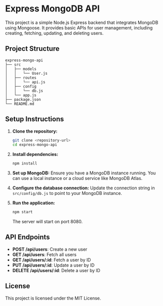 # Express MongoDB API

This project is a simple Node.js Express backend that integrates MongoDB using Mongoose. It provides basic APIs for user management, including creating, fetching, updating, and deleting users.

## Project Structure

```
express-mongo-api
├── src
│   ├── models
│   │   └── User.js
│   ├── routes
│   │   └── api.js
│   ├── config
│   │   └── db.js
│   └── app.js
├── package.json
└── README.md
```

## Setup Instructions

1. **Clone the repository:**
   ```bash
   git clone <repository-url>
   cd express-mongo-api
   ```

2. **Install dependencies:**
   ```bash
   npm install
   ```

3. **Set up MongoDB:**
   Ensure you have a MongoDB instance running. You can use a local instance or a cloud service like MongoDB Atlas.

4. **Configure the database connection:**
   Update the connection string in `src/config/db.js` to point to your MongoDB instance.

5. **Run the application:**
   ```bash
   npm start
   ```

   The server will start on port 8080.

## API Endpoints

- **POST /api/users**: Create a new user
- **GET /api/users**: Fetch all users
- **GET /api/users/:id**: Fetch a user by ID
- **PUT /api/users/:id**: Update a user by ID
- **DELETE /api/users/:id**: Delete a user by ID

## License

This project is licensed under the MIT License.